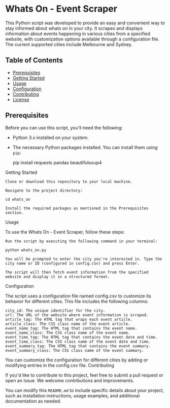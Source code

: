 # Whats On - Event Scraper

This Python script was developed to provide an easy and convenient way to stay informed about whats on in your city. It scrapes and displays information about events happening in various cities from a specified website, with customization options available through a configuration file. The current supported cities include Melbourne and Sydney.

## Table of Contents

- [Prerequisites](#prerequisites)
- [Getting Started](#getting-started)
- [Usage](#usage)
- [Configuration](#configuration)
- [Contributing](#contributing)
- [License](#license)

## Prerequisites

Before you can use this script, you'll need the following:

- Python 3.x installed on your system.
- The necessary Python packages installed. You can install them using `pip`:

  pip install requests pandas beautifulsoup4

Getting Started

    Clone or download this repository to your local machine.

    Navigate to the project directory:

    cd whats_on

    Install the required packages as mentioned in the Prerequisites section.

Usage

To use the Whats On - Event Scraper, follow these steps:

    Run the script by executing the following command in your terminal:

    python whats_on.py

    You will be prompted to enter the city you're interested in. Type the city name or ID (configured in config.csv) and press Enter.

    The script will then fetch event information from the specified website and display it in a structured format.

Configuration

The script uses a configuration file named config.csv to customize its behavior for different cities. This file includes the following columns:

    city_id: The unique identifier for the city.
    url: The URL of the website where event information is scraped.
    article_tag: The HTML tag that wraps each event article.
    article_class: The CSS class name of the event article.
    event_name_tag: The HTML tag that contains the event name.
    event_name_class: The CSS class name of the event name.
    event_time_tag: The HTML tag that contains the event date and time.
    event_time_class: The CSS class name of the event date and time.
    event_summary_tag: The HTML tag that contains the event summary.
    event_summary_class: The CSS class name of the event summary.

You can customize the configuration for different cities by adding or modifying entries in the config.csv file.
Contributing

If you'd like to contribute to this project, feel free to submit a pull request or open an issue. We welcome contributions and improvements.


You can modify this `README.md` to include specific details about your project, such as installation instructions, usage examples, and additional documentation as needed.

